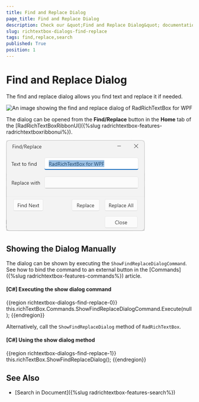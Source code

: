 ```yaml
---
title: Find and Replace Dialog
page_title: Find and Replace Dialog
description: Check our &quot;Find and Replace Dialog&quot; documentation article for the RadRichTextBox WPF control.
slug: richtextbox-dialogs-find-replace
tags: find,replace,search
published: True
position: 1
---
```


# Find and Replace Dialog

The find and replace dialog allows you find text and replace it if needed.

![An image showing the find and replace dialog of RadRichTextBox for WPF](images/richtextbox-dialogs-find-replace-0,png)

The dialog can be opened from the __Find/Replace__ button in the __Home__ tab of the [RadRichTextBoxRibbonUI]({%slug radrichtextbox-features-radrichtextboxribbonui%}).

![An image showing the button that opens the find and replace dialog of RadRichTextBox for WPF](images/richtextbox-dialogs-find-replace-0.png)

## Showing the Dialog Manually

The dialog can be shown by executing the `ShowFindReplaceDialogCommand`. See how to bind the command to an external button in the [Commands]({%slug radrichtextbox-features-commands%}) article.

#### __[C#] Executing the show dialog command__
{{region richtextbox-dialogs-find-replace-0}}
	this.richTextBox.Commands.ShowFindReplaceDialogCommand.Execute(null);
{{endregion}}

Alternatively, call the `ShowFindReplaceDialog` method of `RadRichTextBox`.

#### __[C#] Using the show dialog method__
{{region richtextbox-dialogs-find-replace-1}}
	this.richTextBox.ShowFindReplaceDialog();
{{endregion}}

## See Also  
* [Search in Document]({%slug radrichtextbox-features-search%})
